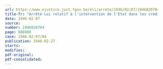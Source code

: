 ```yaml
---
url: https://www.ejustice.just.fgov.be/eli/arrete/1946/02/07/1946020704/justel
title-fr: "Arrêté-Loi relatif à l'intervention de l'Etat dans les crédits spéciaux à la restauration des dommages de guerre, consentis par la Société nationale de Crédit à l'Industrie"
date: 1946-02-07
source:
number: 1946020704
page: 888888
case: 1946-02-07/04
publication: 1946-02-27
starts:
modifies:
pdf-original:
pdf-consolidated:
---
```


